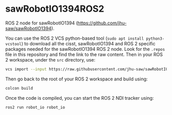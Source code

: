 # sawRobotIO1394ROS2

ROS 2 node for sawRobotIO1394 (https://github.com/jhu-saw/sawRobotIO1394).

You can use the ROS 2 VCS python-based tool (`sudo apt install python3-vcstool`) to download all the cisst, sawRobotIO1394 and ROS 2 specific packages needed for the sawRobotIO1394 ROS 2 node.  Look for the `.repos` file in this repository and find the link to the raw content.  Then in your ROS 2 workspace, under the `src` directory, use:
```sh
vcs import --input https://raw.githubusercontent.com/jhu-saw/sawRobotIO1394ROS2/main/robot_io.vcs
```
Then go back to the root of your ROS 2 workspace and build using:
```sh
colcon build
```

Once the code is compiled, you can start the ROS 2 NDI tracker using:
```
ros2 run robot_io robot_io
```
